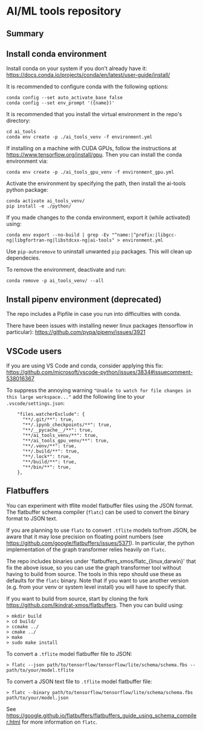 AI/ML tools repository
======================

Summary
-------


Install conda environment
-------------------------
Install conda on your system if you don't already have it:
https://docs.conda.io/projects/conda/en/latest/user-guide/install/

It is recommended to configure conda with the following options:
```
conda config --set auto_activate_base false
conda config --set env_prompt '({name})'
```

It is recommended that you install the virtual environment in the repo's directory:
```
cd ai_tools
conda env create -p ./ai_tools_venv -f environment.yml
```
If installing on a machine with CUDA GPUs, follow the instructions at https://www.tensorflow.org/install/gpu.
Then you can install the conda environment via:
```
conda env create -p ./ai_tools_gpu_venv -f environment_gpu.yml
```

Activate the environment by specifying the path, then install the ai-tools python package:
```
conda activate ai_tools_venv/
pip install -e ./python/
```

If you made changes to the conda environment, export it (while activated) using:
```
conda env export --no-build | grep -Ev "^name:|^prefix:|libgcc-ng|libgfortran-ng|libstdcxx-ng|ai-tools" > environment.yml
```
Use `pip-autoremove` to uninstall unwanted `pip` packages.
This will clean up dependecies.

To remove the environment, deactivate and run:
```
conda remove -p ai_tools_venv/ --all
```

Install pipenv environment (deprecated)
---------------------------------------
The repo includes a Pipfile in case you run into difficulties with conda.

There have been issues with installing newer linux packages (tensorflow in particular):
https://github.com/pypa/pipenv/issues/3921


VSCode users
------------
If you are using VS Code and conda, consider applying this fix:
https://github.com/microsoft/vscode-python/issues/3834#issuecomment-538016367

To suppress the annoying warning `"Unable to watch for file changes in this large workspace..."` add the following line to your `.vscode/settings.json`:
```
    "files.watcherExclude": {
      "**/.git/**": true,
      "**/.ipynb_checkpoints/**": true,
      "**/__pycache__/**": true,
      "**/ai_tools_venv/**": true,
      "**/ai_tools_gpu_venv/**": true,
      "**/.venv/**": true,
      "**/.build/**": true,
      "**/.lock*": true,
      "**/build/**": true,
      "**/bin/**": true,
    },
```

Flatbuffers
-----------
You can experiment with tflite model flatbuffer files using the JSON format.
The flatbuffer schema compiler (`flatc`) can be used to convert the binary format to 
JSON text.

If you are planning to use `flatc` to convert `.tflite` models to/from JSON, be aware that it may lose precision on floating point numbers (see https://github.com/google/flatbuffers/issues/5371).
In particular, the python implementation of the graph transformer relies heavily on `flatc`.

The repo includes binaries under 'flatbuffers_xmos/flatc_{linux,darwin}' that fix the above issue, so you can use the graph transformer tool without having to build from source.
The tools in this repo should use these as defaults for the `flatc` binary.
Note that if you want to use another version (e.g. from your venv or system level install) you will have to specify that.

If you want to build from source, start by cloning the fork https://github.com/lkindrat-xmos/flatbuffers.
Then you can build using:

    > mkdir build
    > cd build/
    > ccmake ../
    > cmake ../
    > make
    > sudo make install

To convert a `.tflite` model flatbuffer file to JSON:

    > flatc --json path/to/tensorflow/tensorflow/lite/schema/schema.fbs -- path/to/your/model.tflite

To convert a JSON text file to `.tflite` model flatbuffer file:

    > flatc --binary path/to/tensorflow/tensorflow/lite/schema/schema.fbs path/to/your/model.json

See https://google.github.io/flatbuffers/flatbuffers_guide_using_schema_compiler.html for more information on `flatc`.
